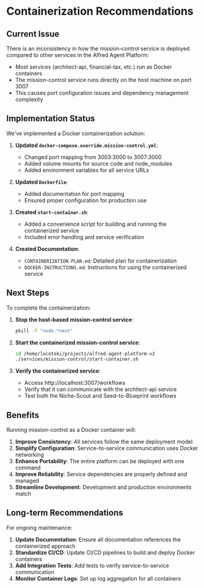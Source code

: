 # Containerization Recommendations

## Current Issue

There is an inconsistency in how the mission-control service is deployed compared to other services in the Alfred Agent Platform:

- Most services (architect-api, financial-tax, etc.) run as Docker containers
- The mission-control service runs directly on the host machine on port 3007
- This causes port configuration issues and dependency management complexity

## Implementation Status

We've implemented a Docker containerization solution:

1. **Updated `docker-compose.override.mission-control.yml`**:
   - Changed port mapping from 3003:3000 to 3007:3000
   - Added volume mounts for source code and node_modules
   - Added environment variables for all service URLs

2. **Updated `Dockerfile`**:
   - Added documentation for port mapping
   - Ensured proper configuration for production use

3. **Created `start-container.sh`**:
   - Added a convenience script for building and running the containerized service
   - Included error handling and service verification

4. **Created Documentation**:
   - `CONTAINERIZATION-PLAN.md`: Detailed plan for containerization
   - `DOCKER-INSTRUCTIONS.md`: Instructions for using the containerized service

## Next Steps

To complete the containerization:

1. **Stop the host-based mission-control service**:
   ```bash
   pkill -f "node.*next"
   ```

2. **Start the containerized mission-control service**:
   ```bash
   cd /home/locotoki/projects/alfred-agent-platform-v2
   ./services/mission-control/start-container.sh
   ```

3. **Verify the containerized service**:
   - Access http://localhost:3007/workflows
   - Verify that it can communicate with the architect-api service
   - Test both the Niche-Scout and Seed-to-Blueprint workflows

## Benefits

Running mission-control as a Docker container will:

1. **Improve Consistency**: All services follow the same deployment model
2. **Simplify Configuration**: Service-to-service communication uses Docker networking
3. **Enhance Portability**: The entire platform can be deployed with one command
4. **Improve Reliability**: Service dependencies are properly defined and managed
5. **Streamline Development**: Development and production environments match

## Long-term Recommendations

For ongoing maintenance:

1. **Update Documentation**: Ensure all documentation references the containerized approach
2. **Standardize CI/CD**: Update CI/CD pipelines to build and deploy Docker containers
3. **Add Integration Tests**: Add tests to verify service-to-service communication
4. **Monitor Container Logs**: Set up log aggregation for all containers
